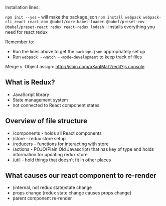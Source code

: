 Installation lines: 

`npm init --yes` - will make the package.json 
`npm install webpack webpack-cli react react-dom @babel/core babel-loader @babel/preset-env @babel/preset-react redux react-redux lodash` - installs everything you need for react redux 

Remember to: 
- Run the lines above to get the `package.json` appropriately set up 
- Run `webpack --watch --mode=development` to keep track of files  

Merge v. Object.assign: 
http://jsbin.com/uXaqIMa/2/edit?js,console

## What is Redux?
- JavaScript library
- State management system
- not connected to React component states

## Overview of file structure
- /components - holds all React components
- /store - redux store setup
- /reducers - functions for interacting with store
- /actions - POJO(Plain Old Javascript) that has key of type and holds information for updating redux store
- /util - hold things that doesn't fit in other places

## What causes our react component to re-render
- (internal, not redux state)state change
- props change (redux state change causes props change)
- parent component re-render